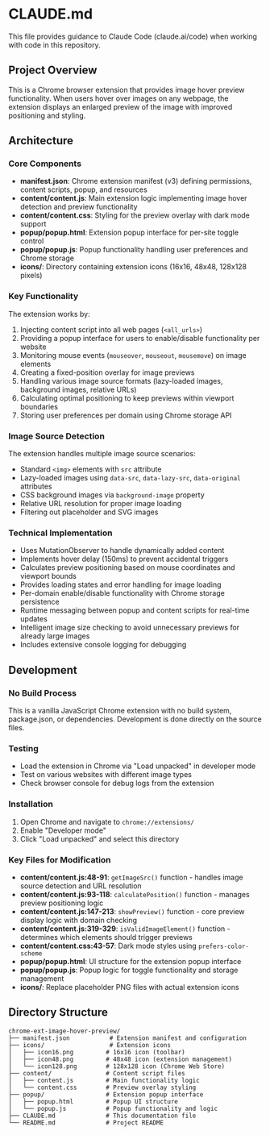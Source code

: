 # CLAUDE.md

This file provides guidance to Claude Code (claude.ai/code) when working with code in this repository.

## Project Overview

This is a Chrome browser extension that provides image hover preview functionality. When users hover over images on any webpage, the extension displays an enlarged preview of the image with improved positioning and styling.

## Architecture

### Core Components

- **manifest.json**: Chrome extension manifest (v3) defining permissions, content scripts, popup, and resources
- **content/content.js**: Main extension logic implementing image hover detection and preview functionality
- **content/content.css**: Styling for the preview overlay with dark mode support
- **popup/popup.html**: Extension popup interface for per-site toggle control
- **popup/popup.js**: Popup functionality handling user preferences and Chrome storage
- **icons/**: Directory containing extension icons (16x16, 48x48, 128x128 pixels)

### Key Functionality

The extension works by:
1. Injecting content script into all web pages (`<all_urls>`)
2. Providing a popup interface for users to enable/disable functionality per website
3. Monitoring mouse events (`mouseover`, `mouseout`, `mousemove`) on image elements
4. Creating a fixed-position overlay for image previews
5. Handling various image source formats (lazy-loaded images, background images, relative URLs)
6. Calculating optimal positioning to keep previews within viewport boundaries
7. Storing user preferences per domain using Chrome storage API

### Image Source Detection

The extension handles multiple image source scenarios:
- Standard `<img>` elements with `src` attribute
- Lazy-loaded images using `data-src`, `data-lazy-src`, `data-original` attributes
- CSS background images via `background-image` property
- Relative URL resolution for proper image loading
- Filtering out placeholder and SVG images

### Technical Implementation

- Uses MutationObserver to handle dynamically added content
- Implements hover delay (150ms) to prevent accidental triggers
- Calculates preview positioning based on mouse coordinates and viewport bounds
- Provides loading states and error handling for image loading
- Per-domain enable/disable functionality with Chrome storage persistence
- Runtime messaging between popup and content scripts for real-time updates
- Intelligent image size checking to avoid unnecessary previews for already large images
- Includes extensive console logging for debugging

## Development

### No Build Process
This is a vanilla JavaScript Chrome extension with no build system, package.json, or dependencies. Development is done directly on the source files.

### Testing
- Load the extension in Chrome via "Load unpacked" in developer mode
- Test on various websites with different image types
- Check browser console for debug logs from the extension

### Installation
1. Open Chrome and navigate to `chrome://extensions/`
2. Enable "Developer mode"
3. Click "Load unpacked" and select this directory

### Key Files for Modification

- **content/content.js:48-91**: `getImageSrc()` function - handles image source detection and URL resolution
- **content/content.js:93-118**: `calculatePosition()` function - manages preview positioning logic
- **content/content.js:147-213**: `showPreview()` function - core preview display logic with domain checking
- **content/content.js:319-329**: `isValidImageElement()` function - determines which elements should trigger previews
- **content/content.css:43-57**: Dark mode styles using `prefers-color-scheme`
- **popup/popup.html**: UI structure for the extension popup interface
- **popup/popup.js**: Popup logic for toggle functionality and storage management
- **icons/**: Replace placeholder PNG files with actual extension icons

## Directory Structure

```
chrome-ext-image-hover-preview/
├── manifest.json           # Extension manifest and configuration
├── icons/                  # Extension icons
│   ├── icon16.png         # 16x16 icon (toolbar)
│   ├── icon48.png         # 48x48 icon (extension management)
│   └── icon128.png        # 128x128 icon (Chrome Web Store)
├── content/               # Content script files
│   ├── content.js         # Main functionality logic
│   └── content.css        # Preview overlay styling
├── popup/                 # Extension popup interface
│   ├── popup.html         # Popup UI structure
│   └── popup.js           # Popup functionality and logic
├── CLAUDE.md              # This documentation file
└── README.md              # Project README
```